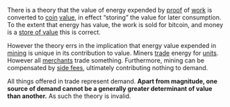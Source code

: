 There is a theory that the value of energy expended by [proof](Glossary#proof) of [work](Glossary#work) is converted to [coin](Glossary#coin) [value](Glossary#value), in effect “storing” the value for later consumption. To the extent that energy has value, the work is sold for bitcoin, and money is a [store of value](https://en.m.wikipedia.org/wiki/Store_of_value) this is correct.

However the theory errs in the implication that energy value expended in [mining](Glossary#mine) is unique in its contribution to value. Miners [trade](Glossary#trade) energy for [units](Glossary#unit). However all [merchants](Glossary#merchant) trade something. Furthermore, mining can be compensated by [side fees](Side-Fee-Fallacy), ultimately contributing nothing to demand.

All things offered in trade represent demand. **Apart from magnitude, one source of demand cannot be a generally greater determinant of value than another.** As such the theory is invalid.